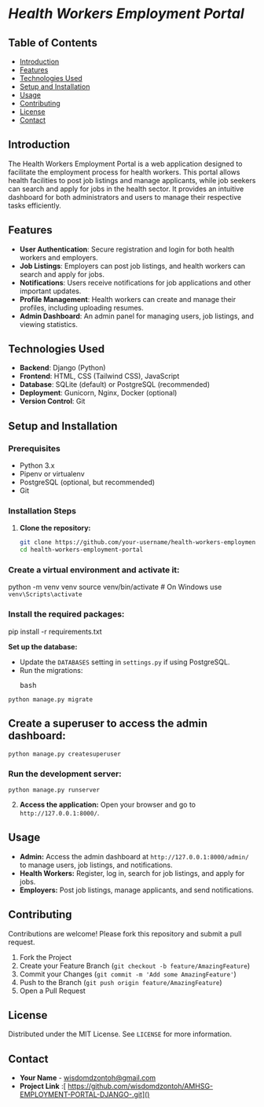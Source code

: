 # *Health Workers Employment Portal*

## Table of Contents

- [Introduction](#introduction)
- [Features](#features)
- [Technologies Used](#technologies-used)
- [Setup and Installation](#setup-and-installation)
- [Usage](#usage)
- [Contributing](#contributing)
- [License](#license)
- [Contact](#contact)

## Introduction

The Health Workers Employment Portal is a web application designed to facilitate the employment process for health workers. This portal allows health facilities to post job listings and manage applicants, while job seekers can search and apply for jobs in the health sector. It provides an intuitive dashboard for both administrators and users to manage their respective tasks efficiently.

## Features

- **User Authentication**: Secure registration and login for both health workers and employers.
- **Job Listings**: Employers can post job listings, and health workers can search and apply for jobs.
- **Notifications**: Users receive notifications for job applications and other important updates.
- **Profile Management**: Health workers can create and manage their profiles, including uploading resumes.
- **Admin Dashboard**: An admin panel for managing users, job listings, and viewing statistics.

## Technologies Used

- **Backend**: Django (Python)
- **Frontend**: HTML, CSS (Tailwind CSS), JavaScript
- **Database**: SQLite (default) or PostgreSQL (recommended)
- **Deployment**: Gunicorn, Nginx, Docker (optional)
- **Version Control**: Git

## Setup and Installation

### Prerequisites

- Python 3.x
- Pipenv or virtualenv
- PostgreSQL (optional, but recommended)
- Git

### Installation Steps

1. **Clone the repository:**
   ```bash
   git clone https://github.com/your-username/health-workers-employment-portal.git
   cd health-workers-employment-portal
   ```

### Create a virtual environment and activate it:

python -m venv venv
source venv/bin/activate  # On Windows use `venv\Scripts\activate`

### Install the required packages:

pip install -r requirements.txt


**Set up the database:**

* Update the `DATABASES` setting in `settings.py` if using PostgreSQL.
* Run the migrations:
  <pre><div class="dark bg-gray-950 rounded-md border-[0.5px] border-token-border-medium"><div class="flex items-center relative text-token-text-secondary bg-token-main-surface-secondary px-4 py-2 text-xs font-sans justify-between rounded-t-md"><span>bash</span></div></div></pre>

`python manage.py migrate`

## Create a superuser to access the admin dashboard:

`python manage.py createsuperuser`

### Run the development server:

`python manage.py runserver`

2. **Access the application:**
   Open your browser and go to `http://127.0.0.1:8000/`.

## Usage

* **Admin:** Access the admin dashboard at `http://127.0.0.1:8000/admin/` to manage users, job listings, and notifications.
* **Health Workers:** Register, log in, search for job listings, and apply for jobs.
* **Employers:** Post job listings, manage applicants, and send notifications.

## Contributing

Contributions are welcome! Please fork this repository and submit a pull request.

1. Fork the Project
2. Create your Feature Branch (`git checkout -b feature/AmazingFeature`)
3. Commit your Changes (`git commit -m 'Add some AmazingFeature'`)
4. Push to the Branch (`git push origin feature/AmazingFeature`)
5. Open a Pull Request

## License

Distributed under the MIT License. See `LICENSE` for more information.

## Contact

* **Your Name** - wisdomdzontoh@gmail.com
* **Project Link** :[ https://github.com/wisdomdzontoh/AMHSG-EMPLOYMENT-PORTAL-DJANGO-.git]()
